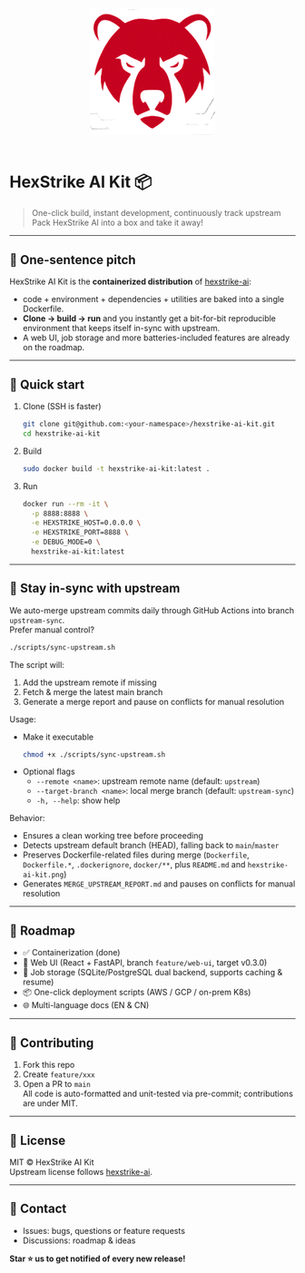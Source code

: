 <div align="center">

<img src="assets/hexstrike-logo.png" alt="HexStrike AI Logo" width="220" style="margin-bottom: 20px;"/>

</div>



# HexStrike AI Kit 📦

> One-click build, instant development, continuously track upstream  
> Pack HexStrike AI into a box and take it away!

---

## 🌟 One-sentence pitch
HexStrike AI Kit is the **containerized distribution** of [hexstrike-ai](https://github.com/<upstream>/hexstrike-ai):  
- code + environment + dependencies + utilities are baked into a single Dockerfile.  
- **Clone → build → run** and you instantly get a bit-for-bit reproducible environment that keeps itself in-sync with upstream.  
- A web UI, job storage and more batteries-included features are already on the roadmap.

---

## 🚀 Quick start
1. Clone (SSH is faster)
   ```bash
   git clone git@github.com:<your-namespace>/hexstrike-ai-kit.git
   cd hexstrike-ai-kit
   ```

2. Build
   ```bash
   sudo docker build -t hexstrike-ai-kit:latest .
   ```

3. Run
   ```bash
   docker run --rm -it \
     -p 8888:8888 \
     -e HEXSTRIKE_HOST=0.0.0.0 \
     -e HEXSTRIKE_PORT=8888 \
     -e DEBUG_MODE=0 \
     hexstrike-ai-kit:latest
   ```

---

## 🔁 Stay in-sync with upstream
We auto-merge upstream commits daily through GitHub Actions into branch `upstream-sync`.  
Prefer manual control?
```bash
./scripts/sync-upstream.sh
```
The script will:
1. Add the upstream remote if missing
2. Fetch & merge the latest main branch
3. Generate a merge report and pause on conflicts for manual resolution

Usage:
- Make it executable
  ```bash
  chmod +x ./scripts/sync-upstream.sh
  ```
- Optional flags
  - `--remote <name>`: upstream remote name (default: `upstream`)
  - `--target-branch <name>`: local merge branch (default: `upstream-sync`)
  - `-h, --help`: show help

Behavior:
- Ensures a clean working tree before proceeding
- Detects upstream default branch (HEAD), falling back to `main`/`master`
- Preserves Dockerfile-related files during merge (`Dockerfile`, `Dockerfile.*`, `.dockerignore`, `docker/**`, plus `README.md` and `hexstrike-ai-kit.png`)
- Generates `MERGE_UPSTREAM_REPORT.md` and pauses on conflicts for manual resolution

---

## 🧩 Roadmap
- ✅ Containerization (done)
- 🚧 Web UI (React + FastAPI, branch `feature/web-ui`, target v0.3.0)
- 🚧 Job storage (SQLite/PostgreSQL dual backend, supports caching & resume)
- 📦 One-click deployment scripts (AWS / GCP / on-prem K8s)
- 🌐 Multi-language docs (EN & CN)

---

## 🤝 Contributing
1. Fork this repo
2. Create `feature/xxx`
3. Open a PR to `main`  
All code is auto-formatted and unit-tested via pre-commit; contributions are under MIT.

---

## 📄 License
MIT © HexStrike AI Kit  
Upstream license follows [hexstrike-ai](https://github.com/0x4m4/hexstrike-ai/blob/main/LICENSE).

---

## 💬 Contact
- Issues: bugs, questions or feature requests  
- Discussions: roadmap & ideas  

**Star ⭐ us to get notified of every new release!**

